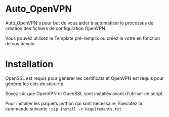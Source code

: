# Auto_OpenVPN

Auto_OpenVPN a pour but de vous aider à automatiser le processus de creation des fichiers de configuration OpenVPN.

Vous pouvez utilisez le Template pré-remplis ou crééz le votre en fonction de vos besoin.

# Installation

OpenSSL est requis pour générer les certificats et OpenVPN est requis pour générer les clés de sécurité.

Soyez sûr que OpenVPN et OpenSSL sont installés avant d'utiliser ce script.

Pour installer les paquets python qui sont nécessaire, Exécutez la commande suivante : ```pip install -r Requirements.txt```
